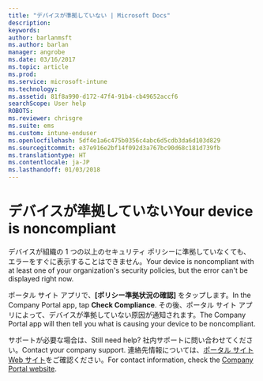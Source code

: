 ```yaml
---
title: "デバイスが準拠していない | Microsoft Docs"
description: 
keywords: 
author: barlanmsft
ms.author: barlan
manager: angrobe
ms.date: 03/16/2017
ms.topic: article
ms.prod: 
ms.service: microsoft-intune
ms.technology: 
ms.assetid: 81f8a990-d172-47f4-91b4-cb49652accf6
searchScope: User help
ROBOTS: 
ms.reviewer: chrisgre
ms.suite: ems
ms.custom: intune-enduser
ms.openlocfilehash: 5df4e1a6c475b0356c4abc6d5cdb3da6d103d829
ms.sourcegitcommit: e37e916e2bf14f092d3a767bc90d68c181d739fb
ms.translationtype: HT
ms.contentlocale: ja-JP
ms.lasthandoff: 01/03/2018
---
```

# <a name="your-device-is-noncompliant"></a><span data-ttu-id="c16a6-102">デバイスが準拠していない</span><span class="sxs-lookup"><span data-stu-id="c16a6-102">Your device is noncompliant</span></span>

<span data-ttu-id="c16a6-103">デバイスが組織の 1 つの以上のセキュリティ ポリシーに準拠していなくても、エラーをすぐに表示することはできません。</span><span class="sxs-lookup"><span data-stu-id="c16a6-103">Your device is noncompliant with at least one of your organization's security policies, but the error can't be displayed right now.</span></span>  

<span data-ttu-id="c16a6-104">ポータル サイト アプリで、**[ポリシー準拠状況の確認]** をタップします。</span><span class="sxs-lookup"><span data-stu-id="c16a6-104">In the Company Portal app, tap **Check Compliance**.</span></span> <span data-ttu-id="c16a6-105">その後、ポータル サイト アプリによって、デバイスが準拠していない原因が通知されます。</span><span class="sxs-lookup"><span data-stu-id="c16a6-105">The Company Portal app will then tell you what is causing your device to be noncompliant.</span></span>

<span data-ttu-id="c16a6-106">サポートが必要な場合は、</span><span class="sxs-lookup"><span data-stu-id="c16a6-106">Still need help?</span></span> <span data-ttu-id="c16a6-107">社内サポートに問い合わせてください。</span><span class="sxs-lookup"><span data-stu-id="c16a6-107">Contact your company support.</span></span> <span data-ttu-id="c16a6-108">連絡先情報については、[ポータル サイト Web サイト](https://portal.manage.microsoft.com#HelpDeskDialog)をご確認ください。</span><span class="sxs-lookup"><span data-stu-id="c16a6-108">For contact information, check the [Company Portal website](https://portal.manage.microsoft.com#HelpDeskDialog).</span></span>
